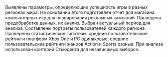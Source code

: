 Выявлены параметры, определяющие успешность игры в разных регионах мира. На основании этого подготовлен отчет для магазина компьютерных игр для планирования рекламных кампаний. Проведена предобработка данных, их анализ. Выбран актуальный период для анализа. Составлены портреты пользователей каждого региона. Проверены статистические гипотезы: средние пользовательские рейтинги платформ Xbox One и PC одинаковые; средние пользовательские рейтинги жанров Action и Sports разные. При анализе использован критерий Стьюдента для независимых выборок.
